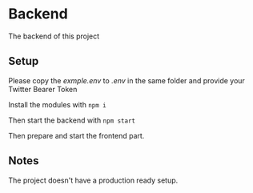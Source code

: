 # Backend

The backend of this project

## Setup

Please copy the *exmple.env* to *.env* in the same folder and provide your Twitter Bearer Token

Install the modules with `npm i`

Then start the backend with `npm start`

Then prepare and start the frontend part.

## Notes

The project doesn't have a production ready setup.
